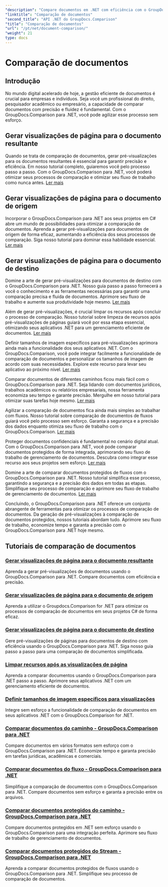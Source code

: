 ```yaml
---
"description": "Compare documentos em .NET com eficiência com o GroupDocs.Comparison. Simplifique a gestão de documentos, aprimore o fluxo de trabalho e garanta a precisão. Saiba mais!"
"linktitle": "Comparação de documentos"
"second_title": "API .NET do GroupDocs.Comparison"
"title": "Comparação de documentos"
"url": "/pt/net/document-comparison/"
"weight": 21
type: docs
---
```

# Comparação de documentos

## Introdução

No mundo digital acelerado de hoje, a gestão eficiente de documentos é crucial para empresas e indivíduos. Seja você um profissional do direito, pesquisador acadêmico ou empresário, a capacidade de comparar documentos com precisão e fluidez é fundamental. Com o GroupDocs.Comparison para .NET, você pode agilizar esse processo sem esforço.

## Gerar visualizações de página para o documento resultante

Quando se trata de comparação de documentos, gerar pré-visualizações para os documentos resultantes é essencial para garantir precisão e eficiência. Em nosso tutorial completo, guiaremos você pelo processo passo a passo. Com o GroupDocs.Comparison para .NET, você poderá otimizar seus processos de comparação e otimizar seu fluxo de trabalho como nunca antes. [Ler mais](./generate-page-previews-resultant-document/)

## Gerar visualizações de página para o documento de origem

Incorporar o GroupDocs.Comparison para .NET aos seus projetos em C# abre um mundo de possibilidades para otimizar a comparação de documentos. Aprenda a gerar pré-visualizações para documentos de origem de forma eficaz, aumentando a eficiência dos seus processos de comparação. Siga nosso tutorial para dominar essa habilidade essencial. [Ler mais](./generate-page-previews-source-document/)

## Gerar visualizações de página para o documento de destino

Domine a arte de gerar pré-visualizações para documentos de destino com o GroupDocs.Comparison para .NET. Nosso guia passo a passo fornecerá a você o conhecimento e as ferramentas necessárias para garantir uma comparação precisa e fluida de documentos. Aprimore seu fluxo de trabalho e aumente sua produtividade hoje mesmo. [Ler mais](./generate-page-previews-target-document/)

Além de gerar pré-visualizações, é crucial limpar os recursos após concluir o processo de comparação. Nosso tutorial sobre limpeza de recursos após pré-visualizações de páginas guiará você por essa etapa essencial, otimizando seus aplicativos .NET para um gerenciamento eficiente de documentos. [Ler mais](./clean-resources-after-page-previews/)

Definir tamanhos de imagem específicos para pré-visualizações aprimora ainda mais a funcionalidade dos seus aplicativos .NET. Com o GroupDocs.Comparison, você pode integrar facilmente a funcionalidade de comparação de documentos e personalizar os tamanhos de imagem de acordo com suas necessidades. Explore este recurso para levar seu aplicativo ao próximo nível. [Ler mais](./set-specific-image-sizes-for-previews/)

Comparar documentos de diferentes caminhos ficou mais fácil com o GroupDocs.Comparison para .NET. Seja lidando com documentos jurídicos, trabalhos acadêmicos ou relatórios empresariais, nossa ferramenta economiza seu tempo e garante precisão. Mergulhe em nosso tutorial para otimizar suas tarefas hoje mesmo. [Ler mais](./compare-documents-from-path/)

Agilizar a comparação de documentos fica ainda mais simples ao trabalhar com fluxos. Nosso tutorial sobre comparação de documentos de fluxos guiará você pelo processo sem esforço. Garanta a segurança e a precisão dos dados enquanto otimiza seu fluxo de trabalho com o GroupDocs.Comparison. [Ler mais](./compare-documents-from-stream/)

Proteger documentos confidenciais é fundamental no cenário digital atual. Com o GroupDocs.Comparison para .NET, você pode comparar documentos protegidos de forma integrada, aprimorando seu fluxo de trabalho de gerenciamento de documentos. Descubra como integrar esse recurso aos seus projetos sem esforço. [Ler mais](./compare-protected-documents-from-path/)

Domine a arte de comparar documentos protegidos de fluxos com o GroupDocs.Comparison para .NET. Nosso tutorial simplifica esse processo, garantindo a segurança e a precisão dos dados em todas as etapas. Simplifique seu processo de comparação e aprimore seu fluxo de trabalho de gerenciamento de documentos. [Ler mais](./compare-protected-documents-from-stream/)

Concluindo, o GroupDocs.Comparison para .NET oferece um conjunto abrangente de ferramentas para otimizar os processos de comparação de documentos. Da geração de pré-visualizações à comparação de documentos protegidos, nossos tutoriais abordam tudo. Aprimore seu fluxo de trabalho, economize tempo e garanta a precisão com o GroupDocs.Comparison para .NET hoje mesmo.
## Tutoriais de comparação de documentos
### [Gerar visualizações de página para o documento resultante](./generate-page-previews-resultant-document/)
Aprenda a gerar pré-visualizações de documentos usando o GroupDocs.Comparison para .NET. Compare documentos com eficiência e precisão.
### [Gerar visualizações de página para o documento de origem](./generate-page-previews-source-document/)
Aprenda a utilizar o Groupdocs.Comparison for .NET para otimizar os processos de comparação de documentos em seus projetos C# de forma eficaz.
### [Gerar visualizações de página para o documento de destino](./generate-page-previews-target-document/)
Gere pré-visualizações de páginas para documentos de destino com eficiência usando o GroupDocs.Comparison para .NET. Siga nosso guia passo a passo para uma comparação de documentos simplificada.
### [Limpar recursos após as visualizações de página](./clean-resources-after-page-previews/)
Aprenda a comparar documentos usando o GroupDocs.Comparison para .NET passo a passo. Aprimore seus aplicativos .NET com um gerenciamento eficiente de documentos.
### [Definir tamanhos de imagem específicos para visualizações](./set-specific-image-sizes-for-previews/)
Integre sem esforço a funcionalidade de comparação de documentos em seus aplicativos .NET com o GroupDocs.Comparison for .NET.
### [Comparar documentos do caminho - GroupDocs.Comparison para .NET](./compare-documents-from-path/)
Compare documentos em vários formatos sem esforço com o GroupDocs.Comparison para .NET. Economize tempo e garanta precisão em tarefas jurídicas, acadêmicas e comerciais.
### [Comparar documentos do fluxo - GroupDocs.Comparison para .NET](./compare-documents-from-stream/)
Simplifique a comparação de documentos com o GroupDocs.Comparison para .NET. Compare documentos sem esforço e garanta a precisão entre os arquivos.
### [Comparar documentos protegidos do caminho - GroupDocs.Comparison para .NET](./compare-protected-documents-from-path/)
Compare documentos protegidos em .NET sem esforço usando o GroupDocs.Comparison para uma integração perfeita. Aprimore seu fluxo de trabalho de gerenciamento de documentos.
### [Comparar documentos protegidos do Stream - GroupDocs.Comparison para .NET](./compare-protected-documents-from-stream/)
Aprenda a comparar documentos protegidos de fluxos usando o GroupDocs.Comparison para .NET. Simplifique seu processo de comparação de documentos.